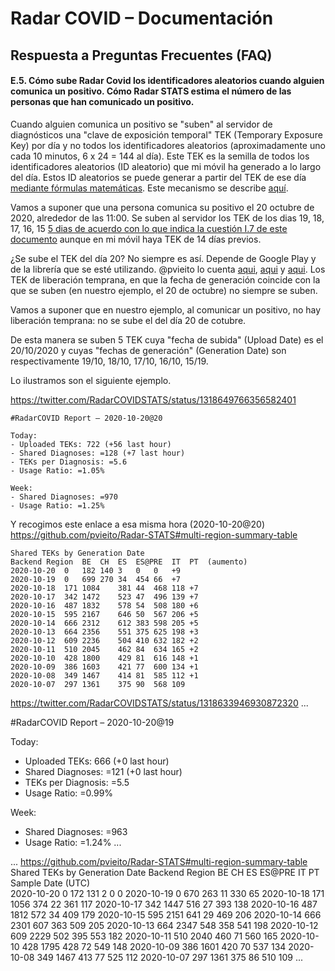 # Radar COVID – Documentación
## Respuesta a Preguntas Frecuentes (FAQ)
 
 #### <a name="FAQ-E-5"></a>E.5. Cómo sube Radar Covid los identificadores aleatorios cuando alguien comunica un positivo. Cómo Radar STATS estima el número de las personas que han comunicado un positivo.

Cuando alguien comunica un positivo se "suben" al servidor de diagnósticos una "clave de exposición temporal" TEK (Temporary Exposure Key) por día y no todos los identificadores aleatorios (aproximadamente uno cada 10 minutos, 6 x 24 = 144 al día). Este TEK es la semilla de todos los identificadores aleatorios (ID aleatorio) que mi móvil ha generado a lo largo del día. Estos ID aleatorios se puede generar a partir del TEK de ese día [mediante fórmulas matemáticas](https://covid19-static.cdn-apple.com/applications/covid19/current/static/contact-tracing/pdf/ExposureNotification-CryptographySpecificationv1.2.pdf). Este mecanismo se describe [aquí](https://github.com/pvieito/Radar-STATS#documentation).

Vamos a suponer que una persona comunica su positivo el 20 octubre de 2020, alrededor de las 11:00. Se suben al servidor los TEK de los dias 19, 18, 17, 16, 15 [5 dias de acuerdo con lo que indica la cuestión I.7 de este documento](https://www.mscbs.gob.es/en/profesionales/saludPublica/ccayes/alertasActual/nCov/documentos/Preguntas_y_respuestas_RADAR-COVID.pdf) aunque en mi móvil haya TEK de 14 días previos.

¿Se sube el TEK del día 20? No siempre es así. Depende de Google Play y de la librería que se esté utilizando. @pvieito lo cuenta [aqui](https://twitter.com/pvieito/status/1315710081908998147), [aqui](https://twitter.com/pvieito/status/1310190919224881153) y [aqui](https://twitter.com/pvieito/status/1310190926082514944). Los TEK de liberación temprana, en que la fecha de generación coincide con la que se suben (en nuestro ejemplo, el 20 de octubre) no siempre se suben.

Vamos a suponer que en nuestro ejemplo, al comunicar un positivo, no hay liberación temprana: no se sube el del día 20 de cotubre.

De esta manera se suben 5 TEK cuya "fecha de subida" (Upload Date) es el 20/10/2020 y cuyas "fechas de generación" (Generation Date) son respectivamente 19/10, 18/10, 17/10, 16/10, 15/19.

Lo ilustramos son el siguiente ejemplo.


https://twitter.com/RadarCOVIDSTATS/status/1318649766356582401

```
#RadarCOVID Report – 2020-10-20@20

Today:
- Uploaded TEKs: 722 (+56 last hour)
- Shared Diagnoses: =128 (+7 last hour)
- TEKs per Diagnosis: =5.6
- Usage Ratio: =1.05%

Week:
- Shared Diagnoses: =970
- Usage Ratio: =1.25%
```

Y recogimos este enlace a esa misma hora (2020-10-20@20)  https://github.com/pvieito/Radar-STATS#multi-region-summary-table

```
Shared TEKs by Generation Date
Backend Region	BE	CH	ES	ES@PRE	IT	PT	(aumento)
2020-10-20	0	182	140	3	0	0	+9
2020-10-19	0	699	270	34	454	66	+7
2020-10-18	171	1084	381	44	468	118	+7
2020-10-17	342	1472	523	47	496	139	+7
2020-10-16	487	1832	578	54	508	180	+6
2020-10-15	595	2167	646	50	567	206	+5
2020-10-14	666	2312	612	383	598	205	+5
2020-10-13	664	2356	551	375	625	198	+3
2020-10-12	609	2236	504	410	632	182	+2
2020-10-11	510	2045	462	84	634	165	+2
2020-10-10	428	1800	429	81	616	148	+1
2020-10-09	386	1603	421	77	600	134	+1
2020-10-08	349	1467	414	81	585	112	+1
2020-10-07	297	1361	375	90	568	109
```

https://twitter.com/RadarCOVIDSTATS/status/1318633946930872320
...

#RadarCOVID Report – 2020-10-20@19

Today:
- Uploaded TEKs: 666 (+0 last hour)
- Shared Diagnoses: =121 (+0 last hour)
- TEKs per Diagnosis: =5.5
- Usage Ratio: =0.99%

Week:
- Shared Diagnoses: =963
- Usage Ratio: =1.24%
...

...
https://github.com/pvieito/Radar-STATS#multi-region-summary-table
Shared TEKs by Generation Date
Backend Region	BE CH   ES  ES@PRE IT PT
Sample Date (UTC)						
2020-10-20	0	172	    131	2	0	0
2020-10-19	0	670	    263	11	330	65
2020-10-18	171	1056	374	22	361	117
2020-10-17	342	1447	516	27	393	138
2020-10-16	487	1812	572	34	409	179
2020-10-15	595	2151	641	29	469	206
2020-10-14	666	2301	607	363	509	205
2020-10-13	664	2347	548	358	541	198
2020-10-12	609	2229	502	395	553	182
2020-10-11	510	2040	460	71	560	165
2020-10-10	428	1795	428	72	549	148
2020-10-09	386	1601	420	70	537	134
2020-10-08	349	1467	413	77	525	112
2020-10-07	297	1361	375	86	510	109
...



